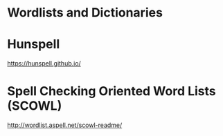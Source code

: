 # Wordlists and Dictionaries

# Hunspell
<https://hunspell.github.io/>

# Spell Checking Oriented Word Lists (SCOWL)
<http://wordlist.aspell.net/scowl-readme/>